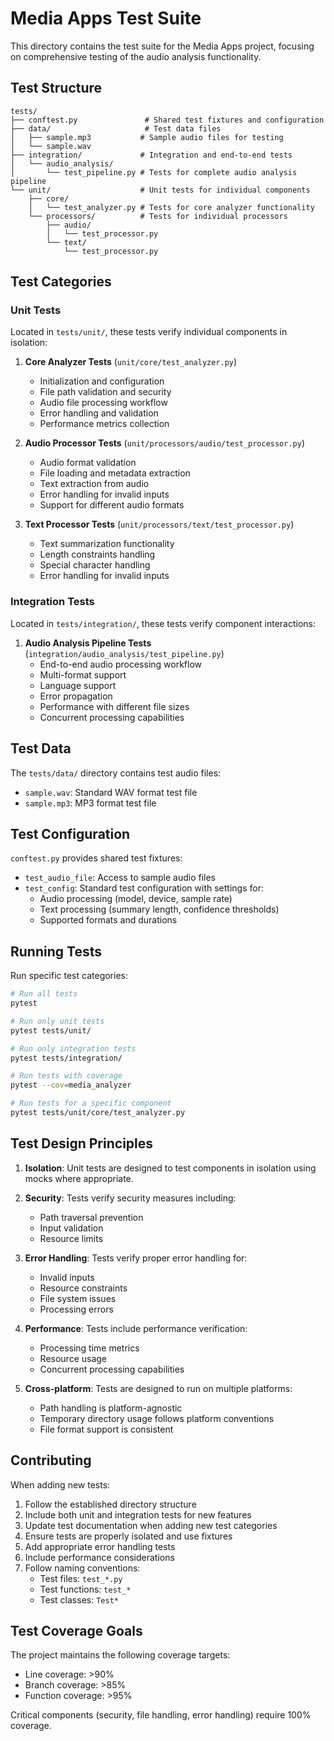 # Media Apps Test Suite

This directory contains the test suite for the Media Apps project, focusing on comprehensive testing of the audio analysis functionality.

## Test Structure

```
tests/
├── conftest.py               # Shared test fixtures and configuration
├── data/                     # Test data files
│   ├── sample.mp3           # Sample audio files for testing
│   └── sample.wav
├── integration/             # Integration and end-to-end tests
│   └── audio_analysis/      
│       └── test_pipeline.py # Tests for complete audio analysis pipeline
└── unit/                    # Unit tests for individual components
    ├── core/               
    │   └── test_analyzer.py # Tests for core analyzer functionality
    └── processors/          # Tests for individual processors
        ├── audio/
        │   └── test_processor.py
        └── text/
            └── test_processor.py
```

## Test Categories

### Unit Tests

Located in `tests/unit/`, these tests verify individual components in isolation:

1. **Core Analyzer Tests** (`unit/core/test_analyzer.py`)
   - Initialization and configuration
   - File path validation and security
   - Audio file processing workflow
   - Error handling and validation
   - Performance metrics collection

2. **Audio Processor Tests** (`unit/processors/audio/test_processor.py`)
   - Audio format validation
   - File loading and metadata extraction
   - Text extraction from audio
   - Error handling for invalid inputs
   - Support for different audio formats

3. **Text Processor Tests** (`unit/processors/text/test_processor.py`)
   - Text summarization functionality
   - Length constraints handling
   - Special character handling
   - Error handling for invalid inputs

### Integration Tests

Located in `tests/integration/`, these tests verify component interactions:

1. **Audio Analysis Pipeline Tests** (`integration/audio_analysis/test_pipeline.py`)
   - End-to-end audio processing workflow
   - Multi-format support
   - Language support
   - Error propagation
   - Performance with different file sizes
   - Concurrent processing capabilities

## Test Data

The `tests/data/` directory contains test audio files:
- `sample.wav`: Standard WAV format test file
- `sample.mp3`: MP3 format test file

## Test Configuration

`conftest.py` provides shared test fixtures:

- `test_audio_file`: Access to sample audio files
- `test_config`: Standard test configuration with settings for:
  - Audio processing (model, device, sample rate)
  - Text processing (summary length, confidence thresholds)
  - Supported formats and durations

## Running Tests

Run specific test categories:
```bash
# Run all tests
pytest

# Run only unit tests
pytest tests/unit/

# Run only integration tests
pytest tests/integration/

# Run tests with coverage
pytest --cov=media_analyzer

# Run tests for a specific component
pytest tests/unit/core/test_analyzer.py
```

## Test Design Principles

1. **Isolation**: Unit tests are designed to test components in isolation using mocks where appropriate.

2. **Security**: Tests verify security measures including:
   - Path traversal prevention
   - Input validation
   - Resource limits

3. **Error Handling**: Tests verify proper error handling for:
   - Invalid inputs
   - Resource constraints
   - File system issues
   - Processing errors

4. **Performance**: Tests include performance verification:
   - Processing time metrics
   - Resource usage
   - Concurrent processing capabilities

5. **Cross-platform**: Tests are designed to run on multiple platforms:
   - Path handling is platform-agnostic
   - Temporary directory usage follows platform conventions
   - File format support is consistent

## Contributing

When adding new tests:

1. Follow the established directory structure
2. Include both unit and integration tests for new features
3. Update test documentation when adding new test categories
4. Ensure tests are properly isolated and use fixtures
5. Add appropriate error handling tests
6. Include performance considerations
7. Follow naming conventions:
   - Test files: `test_*.py`
   - Test functions: `test_*`
   - Test classes: `Test*`

## Test Coverage Goals

The project maintains the following coverage targets:
- Line coverage: >90%
- Branch coverage: >85%
- Function coverage: >95%

Critical components (security, file handling, error handling) require 100% coverage.
